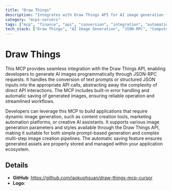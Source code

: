 ```yaml
---
title: "Draw Things"
description: "Integrates with Draw Things API for AI image generation from text prompts or JSON inputs with automatic saving and error handling."
category: "mcps-servers"
tags: ["mcp", "finance", "api", "conversion", "integration", "automation"]
tech_stack: ["Draw Things", "AI Image Generation", "JSON-RPC", "Computer Vision", "Creative Tools"]
---
```


# Draw Things

This MCP provides seamless integration with the Draw Things API, enabling developers to generate AI images programmatically through JSON-RPC requests. It handles the conversion of text prompts or structured JSON inputs into the appropriate API calls, abstracting away the complexity of direct API interactions. The MCP includes built-in error handling and automatic saving of generated images, ensuring reliable operation and streamlined workflows.

Developers can leverage this MCP to build applications that require dynamic image generation, such as content creation tools, marketing automation platforms, or creative AI assistants. It supports various image generation parameters and styles available through the Draw Things API, making it suitable for both simple prompt-based generation and complex multi-step image creation pipelines. The automatic saving feature ensures generated assets are properly stored and managed within your application ecosystem.

## Details

- **GitHub**: https://github.com/jaokuohsuan/draw-things-mcp-cursor
- **Logo**: 
